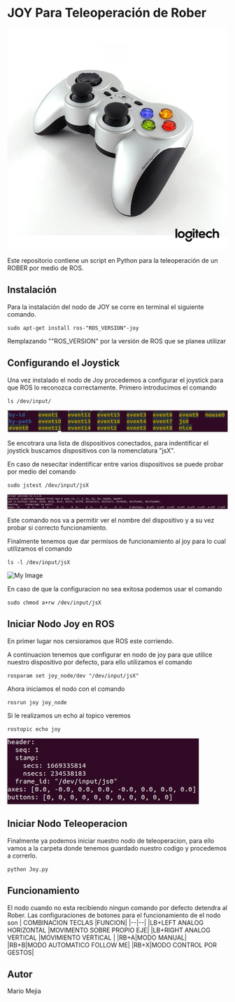 # JOY Para Teleoperación de Rober
![My Image](images/control-gamepad-inalambrico-logitech-f710.jpg )

Este repositorio contiene un script en Python para la teleoperación de un ROBER por medio de ROS.
## Instalación
Para la instalación del nodo de JOY se corre en terminal el siguiente comando.

    sudo apt-get install ros-"ROS_VERSION"-joy
  Remplazando ""ROS_VERSION" por la versión de ROS que se planea utilizar

## Configurando el Joystick
Una vez instalado el nodo de Joy procedemos a configurar el joystick para que ROS lo reconozca correctamente.
Primero introducimos el comando

    ls /dev/input/

![My Image](images/input_list.png )

Se encotrara una lista de dispositivos conectados, para indentificar el joystick buscamos dispositivos con la nomenclatura "jsX".

En caso de nesecitar indentificar entre varios dispositivos se puede probar por medio del comando 

    sudo jstest /dev/input/jsX

![My Image](images/prueba_joy.png )

Este comando nos va a permitir ver el nombre del dispositivo y a su vez probar si correcto funcionamiento.

Finalmente tenemos que dar permisos de funcionamiento al joy para lo cual utilizamos el comando 

    ls -l /dev/input/jsX

![My Image](images/permisos.png )

En caso de que la configuracion no sea exitosa  podemos usar el comando 

    sudo chmod a+rw /dev/input/jsX
    
## Iniciar Nodo Joy en ROS

En primer lugar nos cersioramos que ROS este corriendo.
 
A continuacion tenemos que configurar en nodo de joy para que utilice nuestro dispositivo por defecto, para ello utilizamos el comando 

    rosparam set joy_node/dev "/dev/input/jsX"

Ahora iniciamos el nodo con el comando 

    rosrun joy joy_node
Si le realizamos un echo al topico veremos 

    rostopic echo joy
    
![My Image](images/Echojoy.png )    

## Iniciar  Nodo Teleoperacion 
Finalmente ya podemos iniciar nuestro nodo de teleoperacion, para ello vamos a la carpeta donde tenemos guardado nuestro codigo y procedemos a correrlo.

    python Joy.py

## Funcionamiento 
El nodo cuando no esta recibiendo ningun comando por defecto detendra al Rober.
Las configuraciones de botones para el funcionamiento de el nodo son 
| COMBINACION TECLAS |FUNCION| 
|--|--|
|LB+LEFT ANALOG HORIZONTAL |MOVIMENTO SOBRE PROPIO EJE|
|LB+RIGHT ANALOG VERTICAL |MOVIMIENTO VERTICAL |
|RB+A|MODO MANUAL|
|RB+B|MODO AUTOMATICO FOLLOW ME|
|RB+X|MODO CONTROL POR GESTOS|

## Autor
Mario Mejia 
